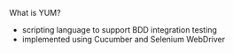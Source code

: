What is YUM?
- scripting language to support BDD integration testing
- implemented using Cucumber and Selenium WebDriver
